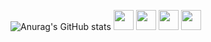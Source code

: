 ![Anurag's GitHub stats](https://github-readme-stats.vercel.app/api?username=lolrafael&show_icons=true&theme=dark)
<img height="32" width="32" src="https://cdn.jsdelivr.net/npm/simple-icons@v6/icons/[youtube].svg" />
<img height="32" width="32" src="https://unpkg.com/simple-icons@v6/icons/[youtube].svg" />
<img height="32" width="32" src="https://cdn.jsdelivr.net/npm/simple-icons@v6/icons/[twitter].svg" />
<img height="32" width="32" src="https://unpkg.com/simple-icons@v6/icons/[twitter].svg" />
